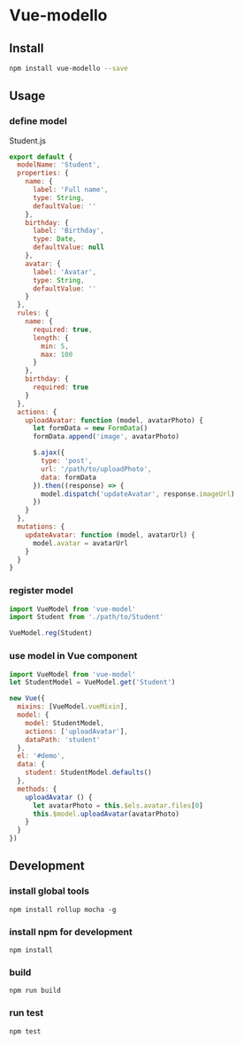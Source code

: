 # Vue-modello

## Install
```bash
npm install vue-modello --save
```

## Usage

### define model
Student.js
```javascript
export default {
  modelName: 'Student',
  properties: {
    name: {
      label: 'Full name',
      type: String,
      defaultValue: ''
    },
    birthday: {
      label: 'Birthday',
      type: Date,
      defaultValue: null
    },
    avatar: {
      label: 'Avatar',
      type: String,
      defaultValue: ''
    }
  },
  rules: {
    name: {
      required: true,
      length: {
        min: 5,
        max: 100
      }
    },
    birthday: {
      required: true
    }
  },
  actions: {
    uploadAvatar: function (model, avatarPhoto) {
      let formData = new FormData()
      formData.append('image', avatarPhoto)

      $.ajax({
        type: 'post',
        url: '/path/to/uploadPhoto',
        data: formData
      }).then((response) => {
        model.dispatch('updateAvatar', response.imageUrl)
      })
    }
  },
  mutations: {
    updateAvatar: function (model, avatarUrl) {
      model.avatar = avatarUrl
    }
  }
}
```

### register model
```javascript
import VueModel from 'vue-model'
import Student from './path/to/Student'

VueModel.reg(Student)
```

### use model in Vue component
```javascript
import VueModel from 'vue-model'
let StudentModel = VueModel.get('Student')

new Vue({
  mixins: [VueModel.vueMixin],
  model: {
    model: StudentModel,
    actions: ['uploadAvatar'],
    dataPath: 'student'
  },
  el: '#demo',
  data: {
    student: StudentModel.defaults()
  },
  methods: {
    uploadAvatar () {
      let avatarPhoto = this.$els.avatar.files[0]
      this.$model.uploadAvatar(avatarPhoto)
    }
  }
})
```

## Development
### install global tools
`npm install rollup mocha -g`

### install npm for development
`npm install`

### build
`npm run build`

### run test
`npm test`
